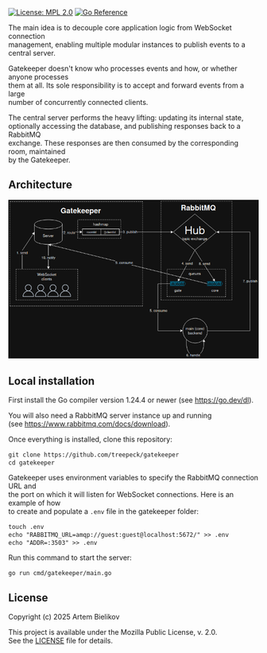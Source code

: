 [![License: MPL 2.0](https://img.shields.io/badge/License-MPL%202.0-brightgreen.svg)](https://opensource.org/licenses/MPL-2.0)
[![Go Reference](https://pkg.go.dev/badge/github.com/treepeck/gatekeeper.svg)](https://pkg.go.dev/github.com/treepeck/gatekeeper)

The main idea is to decouple core application logic from WebSocket connection<br/>
management, enabling multiple modular instances to publish events to a central server.

Gatekeeper doesn't know who processes events and how, or whether anyone processes<br/>
them at all. Its sole responsibility is to accept and forward events from a large<br/>
number of concurrently connected clients.

The central server performs the heavy lifting: updating its internal state,<br/>
optionally accessing the database, and publishing responses back to a RabbitMQ<br/>
exchange.  These responses are then consumed by the corresponding room, maintained<br/>
by the Gatekeeper.

## Architecture

![Architecture](./doc/arch.png)

## Local installation

First install the Go compiler version 1.24.4 or newer (see https://go.dev/dl).

You will also need a RabbitMQ server instance up and running <br/>
(see https://www.rabbitmq.com/docs/download).

Once everything is installed, clone this repository:

```
git clone https://github.com/treepeck/gatekeeper
cd gatekeeper
```

Gatekeeper uses environment variables to specify the RabbitMQ connection URL and<br/>
the port on which it will listen for WebSocket connections. Here is an example of how<br/>
to create and populate a `.env` file in the gatekeeper folder:

```
touch .env
echo "RABBITMQ_URL=amqp://guest:guest@localhost:5672/" >> .env
echo "ADDR=:3503" >> .env
```

Run this command to start the server:

```
go run cmd/gatekeeper/main.go
```

## License

Copyright (c) 2025 Artem Bielikov

This project is available under the Mozilla Public License, v. 2.0.<br/>
See the [LICENSE](LICENSE) file for details.